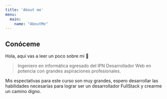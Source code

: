 ```yaml
---
title: 'About me'
menu:
  main:
    name: "AboutMe"
---
```


## Conóceme

Hola, aquí vas a leer un poco sobre mi 🤩

> Ingeniero en informática egresado del IPN 
> Desarrollador Web en potencia 
> con grandes aspiraciones profesionales.

Mis espectativas para este curso son muy grandes, espero desarrollar las habilidades 
necesarias para lograr ser un desarrollador FullStack y crearme un camino digno.
